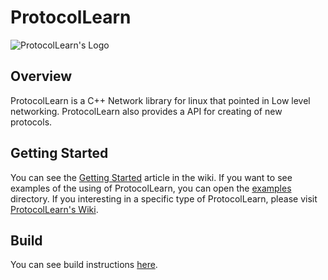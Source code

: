 # ProtocolLearn

![ProtocolLearn's Logo](https://github.com/shrek0/ProtocolLearn/blob/master/images/Logo.png)

## Overview
ProtocolLearn is a C++ Network library for linux that pointed in Low level networking. ProtocolLearn also provides a API for creating of new protocols.

## Getting Started
You can see the [Getting Started](https://github.com/shrek0/ProtocolLearn/wiki/Getting-Started) article in the wiki.
If you want to see examples of the using of ProtocolLearn, you can open the [examples](https://github.com/shrek0/ProtocolLearn/tree/master/examples) directory.
If you interesting in a specific type of ProtocolLearn, please visit [ProtocolLearn's Wiki](https://github.com/shrek0/ProtocolLearn/wiki).

## Build
You can see build instructions [here](https://github.com/shrek0/ProtocolLearn/wiki/How-to-build-ProtocolLearn%3F).

